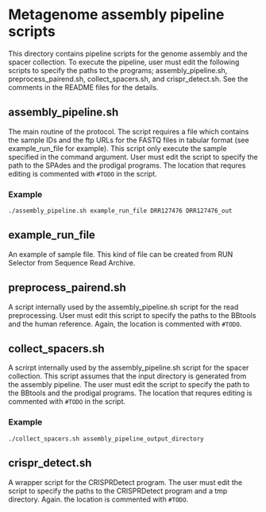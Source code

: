 # Metagenome assembly pipeline scripts
This directory contains pipeline scripts for the genome assembly and the spacer collection. To execute the pipeline, user must edit the following scripts to specify the paths to the programs; assembly_pipeline.sh, preprocess_pairend.sh, collect_spacers.sh, and crispr_detect.sh. See the comments in the README files for the details.

## assembly_pipeline.sh
The main routine of the protocol. The script requires a file which contains the sample IDs and the ftp URLs for the FASTQ files in tabular format (see example_run_file for example). This script only execute the sample specified in the command argument. User must edit the script to specify the path to the SPAdes and the prodigal programs. The location that requres editing is commented with `#TODO` in the script.

### Example
```
./assembly_pipeline.sh example_run_file DRR127476 DRR127476_out
```

## example_run_file
An example of sample file. This kind of file can be created from RUN Selector from Sequence Read Archive.

## preprocess_pairend.sh
A script internally used by the assembly_pipeline.sh script for the read preprocessing. User must edit this script to specify the paths to the BBtools and the human reference. Again, the location is commented with `#TODO`.

## collect_spacers.sh
A scrirpt internally used by the assembly_pipeline.sh script for the spacer collection. This script assumes that the input directory is generated from the assembly pipeline. The user must edit the script to specify the path to the BBtools and the prodigal programs. The location that requres editing is commented with `#TODO` in the script.

### Example
```
./collect_spacers.sh assembly_pipeline_output_directory
```

## crispr_detect.sh
A wrapper script for the CRISPRDetect program. The user must edit the script to specify the paths to the CRISPRDetect program and a tmp directory. Again. the location is commented with `#TODO`.
